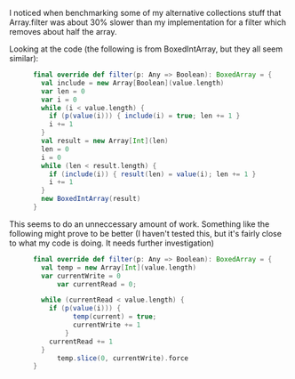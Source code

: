 I noticed when benchmarking some of my alternative collections stuff that Array.filter was about 30% slower than my implementation for a filter which removes about half the array. 

Looking at the code (the following is from BoxedIntArray, but they all seem similar):

```scala
 	  final override def filter(p: Any => Boolean): BoxedArray = {
 	    val include = new Array[Boolean](value.length)
 	    var len = 0
 	    var i = 0
 	    while (i < value.length) {
 	      if (p(value(i))) { include(i) = true; len += 1 }
 	      i += 1
 	    }
 	    val result = new Array[Int](len)
 	    len = 0
 	    i = 0
 	    while (len < result.length) {
 	      if (include(i)) { result(len) = value(i); len += 1 }
 	      i += 1
 	    }
 	    new BoxedIntArray(result)
 	  }
```

This seems to do an unneccessary amount of work. Something like the following might prove to be better (I haven't tested this, but it's fairly close to what my code is doing. It needs further investigation)

```scala
 	  final override def filter(p: Any => Boolean): BoxedArray = {
 	    val temp = new Array[Int](value.length)          
 	    var currentWrite = 0
            var currentRead = 0;

 	    while (currentRead < value.length) {
 	      if (p(value(i))) { 
                temp(current) = true; 
                currentWrite += 1 
              }
 	      currentRead += 1
 	    }
            temp.slice(0, currentWrite).force
 	  }
```
